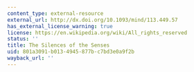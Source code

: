 ```yaml
---
content_type: external-resource
external_url: http://dx.doi.org/10.1093/mind/113.449.57
has_external_license_warning: true
license: https://en.wikipedia.org/wiki/All_rights_reserved
status: ''
title: The Silences of the Senses
uid: 801a3091-b013-4945-877b-c7bd3e0a9f2b
wayback_url: ''
---
```

